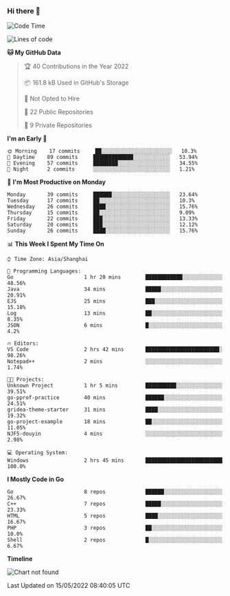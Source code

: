 ### Hi there 👋

<!--
**pinelliar/pinelliar** is a ✨ _special_ ✨ repository because its `README.md` (this file) appears on your GitHub profile.

Here are some ideas to get you started:

- 🔭 I’m currently working on ...
- 🌱 I’m currently learning ...
- 👯 I’m looking to collaborate on ...
- 🤔 I’m looking for help with ...
- 💬 Ask me about ...
- 📫 How to reach me: ...
- 😄 Pronouns: ...
- ⚡ Fun fact: ...
-->

<!--START_SECTION:waka-->
![Code Time](http://img.shields.io/badge/Code%20Time-1%2C024%20hrs%2015%20mins-blue)

![Lines of code](https://img.shields.io/badge/From%20Hello%20World%20I%27ve%20Written-37%20Thousand%20lines%20of%20code-blue)

**🐱 My GitHub Data** 

> 🏆 40 Contributions in the Year 2022
 > 
> 📦 161.8 kB Used in GitHub's Storage 
 > 
> 🚫 Not Opted to Hire
 > 
> 📜 22 Public Repositories 
 > 
> 🔑 9 Private Repositories  
 > 
**I'm an Early 🐤** 

```text
🌞 Morning    17 commits     ██░░░░░░░░░░░░░░░░░░░░░░░   10.3% 
🌆 Daytime    89 commits     █████████████░░░░░░░░░░░░   53.94% 
🌃 Evening    57 commits     ████████░░░░░░░░░░░░░░░░░   34.55% 
🌙 Night      2 commits      ░░░░░░░░░░░░░░░░░░░░░░░░░   1.21%

```
📅 **I'm Most Productive on Monday** 

```text
Monday       39 commits     ██████░░░░░░░░░░░░░░░░░░░   23.64% 
Tuesday      17 commits     ██░░░░░░░░░░░░░░░░░░░░░░░   10.3% 
Wednesday    26 commits     ████░░░░░░░░░░░░░░░░░░░░░   15.76% 
Thursday     15 commits     ██░░░░░░░░░░░░░░░░░░░░░░░   9.09% 
Friday       22 commits     ███░░░░░░░░░░░░░░░░░░░░░░   13.33% 
Saturday     20 commits     ███░░░░░░░░░░░░░░░░░░░░░░   12.12% 
Sunday       26 commits     ████░░░░░░░░░░░░░░░░░░░░░   15.76%

```


📊 **This Week I Spent My Time On** 

```text
⌚︎ Time Zone: Asia/Shanghai

💬 Programming Languages: 
Go                       1 hr 20 mins        ████████████░░░░░░░░░░░░░   48.56% 
Java                     34 mins             █████░░░░░░░░░░░░░░░░░░░░   20.91% 
EJS                      25 mins             ███░░░░░░░░░░░░░░░░░░░░░░   15.18% 
Log                      13 mins             ██░░░░░░░░░░░░░░░░░░░░░░░   8.35% 
JSON                     6 mins              █░░░░░░░░░░░░░░░░░░░░░░░░   4.2%

🔥 Editors: 
VS Code                  2 hrs 42 mins       ████████████████████████░   98.26% 
Notepad++                2 mins              ░░░░░░░░░░░░░░░░░░░░░░░░░   1.74%

🐱‍💻 Projects: 
Unknown Project          1 hr 5 mins         ██████████░░░░░░░░░░░░░░░   39.51% 
go-pprof-practice        40 mins             ██████░░░░░░░░░░░░░░░░░░░   24.51% 
gridea-theme-starter     31 mins             ████░░░░░░░░░░░░░░░░░░░░░   19.32% 
go-project-example       18 mins             ██░░░░░░░░░░░░░░░░░░░░░░░   11.05% 
NJF5-douyin              4 mins              ░░░░░░░░░░░░░░░░░░░░░░░░░   2.98%

💻 Operating System: 
Windows                  2 hrs 45 mins       █████████████████████████   100.0%

```

**I Mostly Code in Go** 

```text
Go                       8 repos             ██████░░░░░░░░░░░░░░░░░░░   26.67% 
C++                      7 repos             █████░░░░░░░░░░░░░░░░░░░░   23.33% 
HTML                     5 repos             ████░░░░░░░░░░░░░░░░░░░░░   16.67% 
PHP                      3 repos             ██░░░░░░░░░░░░░░░░░░░░░░░   10.0% 
Shell                    2 repos             █░░░░░░░░░░░░░░░░░░░░░░░░   6.67%

```


**Timeline**

![Chart not found](https://raw.githubusercontent.com/pastral1024/pastral1024/main/charts/bar_graph.png) 


 Last Updated on 15/05/2022 08:40:05 UTC
<!--END_SECTION:waka-->
